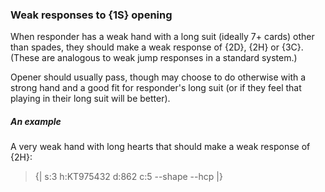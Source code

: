 ### <a name="Weak_responses_to_1S_opening"> Weak responses to {1S} opening

When responder has a weak hand with a long suit (ideally 7+ cards) other than spades, they should make a weak response of {2D}, {2H} or {3C}. (These are analogous to weak jump responses in a standard system.)

Opener should usually pass, though may choose to do otherwise with a strong hand and a good fit for responder's long suit (or if they feel that playing in their long suit will be better).

##### An example

A very weak hand with long hearts that should make a weak response of {2H}:

> {| s:3 h:KT975432 d:862 c:5 --shape --hcp |}
